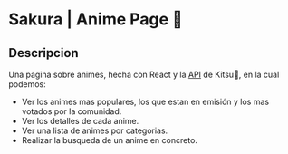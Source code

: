 # Sakura | Anime Page 🌸

## Descripcion

Una pagina sobre animes, hecha con React y la [API](https://kitsu.docs.apiary.io/#introduction/json:api) de Kitsu🦊, en la cual podemos:

- Ver los animes mas populares, los que estan en emisión y los mas votados por la comunidad.
- Ver los detalles de cada anime.
- Ver una lista de animes por categorias.
- Realizar la busqueda de un anime en concreto.


